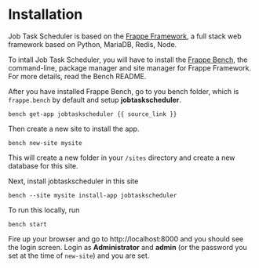 <!-- title: Job Task Scheduler Installation -->

# Installation

Job Task Scheduler is based on the <a href="https://frappe.io">Frappe Framework</a>, a full stack web framework based on Python, MariaDB, Redis, Node.

To intall Job Task Scheduler, you will have to install the <a href="https://github.com/frappe/bench">Frappe Bench</a>, the command-line, package manager and site manager for Frappe Framework. For more details, read the Bench README.

After you have installed Frappe Bench, go to you bench folder, which is     `frappe.bench` by default and setup **jobtaskscheduler**.

    bench get-app jobtaskscheduler {{ source_link }}

Then create a new site to install the app.

    bench new-site mysite

This will create a new folder in your `/sites` directory and create a new database for this site.

Next, install jobtaskscheduler in this site

    bench --site mysite install-app jobtaskscheduler

To run this locally, run

    bench start

Fire up your browser and go to http://localhost:8000 and you should see the login screen. Login as **Administrator** and **admin** (or the password you set at the time of `new-site`) and you are set.

<!-- jinja -->
<!-- autodoc -->